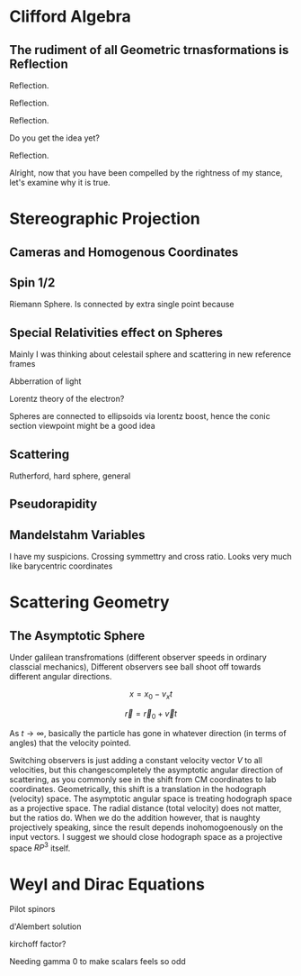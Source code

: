 Clifford Algebra
================

The rudiment of all Geometric trnasformations is Reflection
-----------------------------------------------------------

Reflection.

Reflection.

Reflection.

Do you get the idea yet?

Reflection.

Alright, now that you have been compelled by the rightness of my stance,
let's examine why it is true.

Stereographic Projection
========================

Cameras and Homogenous Coordinates
----------------------------------

Spin 1/2
--------

Riemann Sphere. Is connected by extra single point because

Special Relativities effect on Spheres
--------------------------------------

Mainly I was thinking about celestail sphere and scattering in new
reference frames

Abberration of light

Lorentz theory of the electron?

Spheres are connected to ellipsoids via lorentz boost, hence the conic
section viewpoint might be a good idea

Scattering 
----------

Rutherford, hard sphere, general

Pseudorapidity
--------------

Mandelstahm Variables
---------------------

I have my suspicions. Crossing symmettry and cross ratio. Looks very
much like barycentric coordinates

Scattering Geometry
===================

The Asymptotic Sphere
---------------------

Under galilean transfromations (different observer speeds in ordinary
classcial mechanics), Different observers see ball shoot off towards
different angular directions.

$$x=x_{0}-v_{x}t$$

$$\vec{r}=\vec{r}_{0}+\vec{v}t$$

As $t\rightarrow\infty$, basically the particle has gone in whatever
direction (in terms of angles) that the velocity pointed.

Switching observers is just adding a constant velocity vector $V$ to all
velocities, but this changescompletely the asymptotic angular direction
of scattering, as you commonly see in the shift from CM coordinates to
lab coordinates. Geometrically, this shift is a translation in the
hodograph (velocity) space. The asymptotic angular space is treating
hodograph space as a projective space. The radial distance (total
velocity) does not matter, but the ratios do. When we do the addition
however, that is naughty projectively speaking, since the result depends
inohomogoenously on the input vectors. I suggest we should close
hodograph space as a projective space $RP^{3}$ itself.

Weyl and Dirac Equations
========================

Pilot spinors

d'Alembert solution

kirchoff factor?

Needing gamma 0 to make scalars feels so odd
